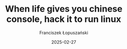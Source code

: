 ---
author: "Franciszek Łopuszański"
title: "When life gives you chinese console, hack it to run linux"
date: "2025-02-27"
---